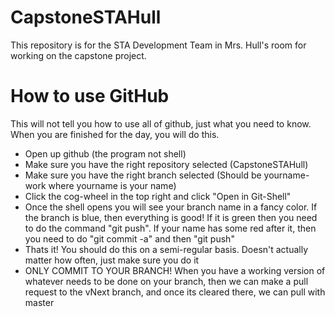 # CapstoneSTAHull

This repository is for the STA Development Team in Mrs. Hull's room for working on the capstone project. 

# How to use GitHub

This will not tell you how to use all of github, just what you need to know. When you are finished for the day, you will do this.

* Open up github (the program not shell)
* Make sure you have the right repository selected (CapstoneSTAHull)
* Make sure you have the right branch selected (Should be yourname-work where yourname is your name)
* Click the cog-wheel in the top right and click "Open in Git-Shell"
* Once the shell opens you will see your branch name in a fancy color. If the branch is blue, then everything is good! If it is green then you need to do the command "git push". If your name has some red after it, then you need to do "git commit -a" and then "git push"
* Thats it! You should do this on a semi-regular basis. Doesn't actually matter how often, just make sure you do it
* ONLY COMMIT TO YOUR BRANCH! When you have a working version of whatever needs to be done on your branch, then we can make a pull request to the vNext branch, and once its cleared there, we can pull with master
